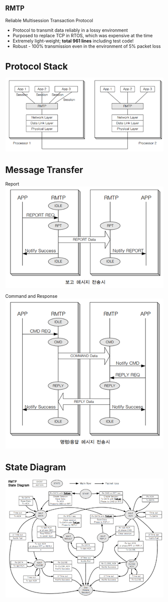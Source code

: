 RMTP
-------

Reliable Multisession Transaction Protocol

* Protocol to transmit data reliably in a lossy environment
* Purposed to replace TCP in RTOS, which was expensive at the time
* Extremely light-weight; **total 961 lines** including test code!
* Robust - 100% transmission even in the environment of 5% packet loss

# Protocol Stack
![RMPT_protocol_stack](https://github.com/ukayzm/rmtp/blob/master/doc/RMPT_protocol_stack.png?raw=true)

# Message Transfer

Report
![RMPT_report](https://github.com/ukayzm/rmtp/blob/master/doc/RMPT_report.png?raw=true)

Command and Response
![RMTP_cmd_response](https://github.com/ukayzm/rmtp/blob/master/doc/RMTP_cmd_response.png?raw=true)

# State Diagram
![RMPT_state_diagram](https://github.com/ukayzm/rmtp/blob/master/doc/RMPT_state_diagram.png?raw=true)

